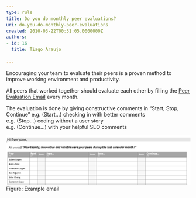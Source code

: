 ```yaml
---
type: rule
title: Do you do monthly peer evaluations?
uri: do-you-do-monthly-peer-evaluations
created: 2010-03-22T00:31:05.0000000Z
authors:
- id: 16
  title: Tiago Araujo

---
```


Encouraging your team to evaluate their peers is a proven method to improve working environment and productivity.​ <br>
 
All peers that worked together should evaluate each other by filling the [Peer Evaluation Email](/Documents/PeerEvaluationEmailTemplate.msg) every month.

The evaluation is done by giving constructive comments in “Start, Stop, Continue”
 e.g. (Start...) checking in with better comments  
 e.g. (Stop...) coding without a user story​   
 e.g. (Continue...) with your helpful SEO comments


![](PeerEvaluation.png)​
Figure: Example email​​
